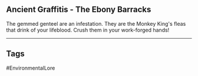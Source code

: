 ## Ancient Graffitis - The Ebony Barracks
The gemmed genteel are an infestation. They are the Monkey King's fleas that drink of your lifeblood. Crush them in your work-forged hands!

---
## Tags
#EnvironmentalLore